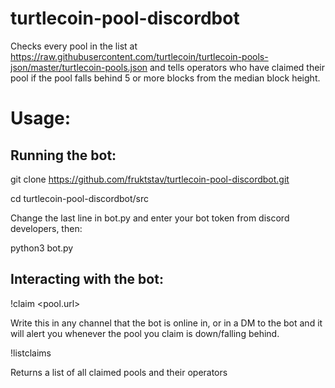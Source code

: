 # turtlecoin-pool-discordbot

Checks every pool in the list at https://raw.githubusercontent.com/turtlecoin/turtlecoin-pools-json/master/turtlecoin-pools.json and tells operators who have claimed their pool if the pool falls behind 5 or more blocks from the median block height.

# Usage:

## Running the bot:

git clone https://github.com/fruktstav/turtlecoin-pool-discordbot.git

cd turtlecoin-pool-discordbot/src

Change the last line in bot.py and enter your bot token from discord developers, then:

python3 bot.py

## Interacting with the bot:

!claim <pool.url>

Write this in any channel that the bot is online in, or in a DM to the bot and it will alert you whenever the pool you claim is down/falling behind.

!listclaims

Returns a list of all claimed pools and their operators
